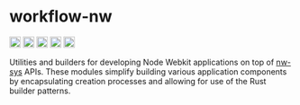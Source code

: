 # workflow-nw


[<img alt="github" src="https://img.shields.io/badge/github-workflow--rs-8da0cb?style=for-the-badge&labelColor=555555&color=8da0cb&logo=github" height="20">](https://github.com/workflow-rs/workflow-rs)
[<img alt="crates.io" src="https://img.shields.io/crates/v/workflow-nw.svg?maxAge=2592000&style=for-the-badge&color=fc8d62&logo=rust" height="20">](https://crates.io/crates/workflow-nw)
[<img alt="docs.rs" src="https://img.shields.io/badge/docs.rs-workflow--nw-56c2a5?maxAge=2592000&style=for-the-badge&logo=rust" height="20">](https://docs.rs/workflow-nw)
<img alt="license" src="https://img.shields.io/crates/l/workflow-nw.svg?maxAge=2592000&color=6ac&style=for-the-badge&logo=opensourceinitiative&logoColor=fff" height="20">
<img src="https://img.shields.io/badge/platform- wasm32/Node Webkit -informational?style=for-the-badge&color=50a0f0" height="20">

Utilities and builders for developing Node Webkit applications
on top of [nw-sys](nw-sys) APIs. These modules simplify building 
various application components by encapsulating creation processes
and allowing for use of the Rust builder patterns.
